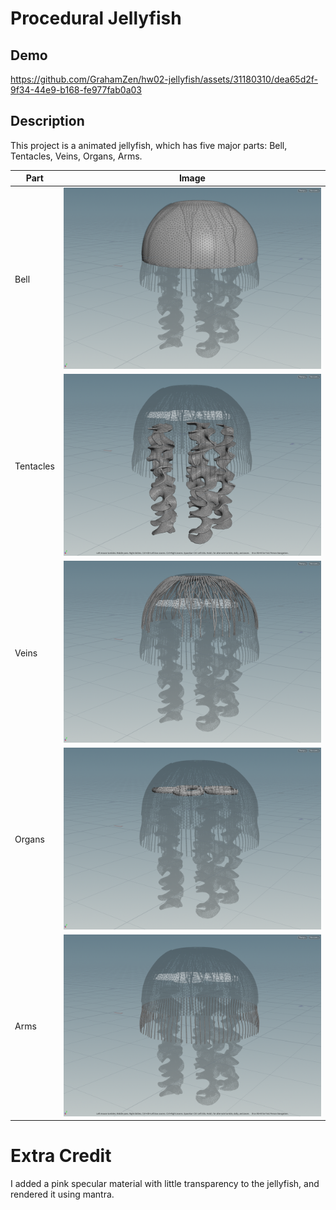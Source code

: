 # Procedural Jellyfish

## Demo

https://github.com/GrahamZen/hw02-jellyfish/assets/31180310/dea65d2f-9f34-44e9-b168-fe977fab0a03

## Description

This project is a animated jellyfish, which has five major parts: Bell, Tentacles, Veins, Organs, Arms.

|Part| Image|
|----|------|
|Bell|    ![1696881683857](image/README/1696881683857.png)      |
|Tentacles|   ![1696881638417](image/README/1696881638417.png)          |
|Veins|    ![1696881743735](image/README/1696881743735.png)         |
|Organs|   ![1696881667833](image/README/1696881667833.png)         |
|Arms|     ![1696881718609](image/README/1696881718609.png)     |


# Extra Credit

I added a pink specular material with little transparency to the jellyfish, and rendered it using mantra.
